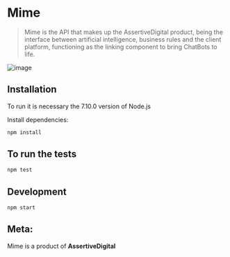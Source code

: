# Mime

> Mime is the API that makes up the AssertiveDigital product, being the interface between artificial intelligence, business rules and the client platform, functioning as the linking component to bring ChatBots to life.

![image](https://user-images.githubusercontent.com/3945843/27812574-3c59c894-6046-11e7-8263-0dca2cb8bdbf.jpg)

## Installation

To run it is necessary the 7.10.0 version of Node.js

Install dependencies:

```sh
npm install
```

## To run the tests

```sh
npm test
```

## Development

```sh
npm start
```

## Meta:

Mime is a product of **AssertiveDigital**
